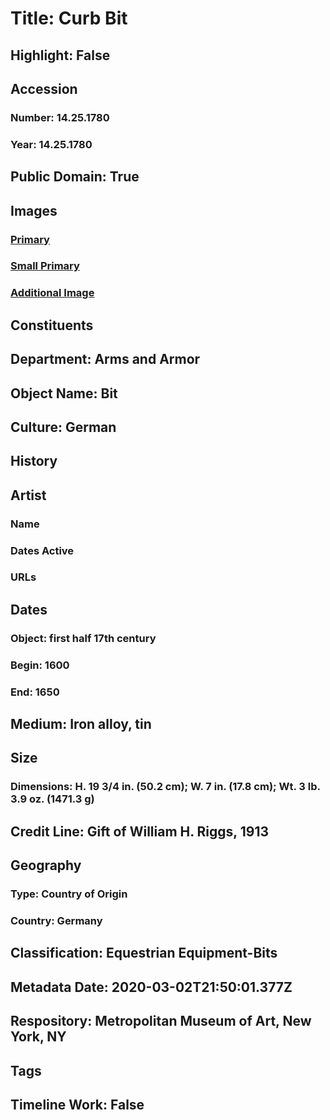 # Title: Curb Bit
## Highlight: False
## Accession
### Number: 14.25.1780
### Year: 14.25.1780
## Public Domain: True
## Images
### [Primary](https://images.metmuseum.org/CRDImages/aa/original/LC-14_25_1780-004.jpg)
### [Small Primary](https://images.metmuseum.org/CRDImages/aa/web-large/LC-14_25_1780-004.jpg)
### [Additional Image](https://images.metmuseum.org/CRDImages/aa/original/LC-14_25_1780-002.jpg)
## Constituents
## Department: Arms and Armor
## Object Name: Bit
## Culture: German
## History
## Artist
### Name
### Dates Active
### URLs
## Dates
### Object: first half 17th century
### Begin: 1600
### End: 1650
## Medium: Iron alloy, tin
## Size
### Dimensions: H. 19 3/4 in. (50.2 cm); W. 7 in. (17.8 cm); Wt. 3 lb. 3.9 oz. (1471.3 g)
## Credit Line: Gift of William H. Riggs, 1913
## Geography
### Type: Country of Origin
### Country: Germany
## Classification: Equestrian Equipment-Bits
## Metadata Date: 2020-03-02T21:50:01.377Z
## Respository: Metropolitan Museum of Art, New York, NY
## Tags
## Timeline Work: False